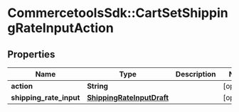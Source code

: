 # CommercetoolsSdk::CartSetShippingRateInputAction

## Properties
Name | Type | Description | Notes
------------ | ------------- | ------------- | -------------
**action** | **String** |  | [optional] 
**shipping_rate_input** | [**ShippingRateInputDraft**](ShippingRateInputDraft.md) |  | [optional] 

